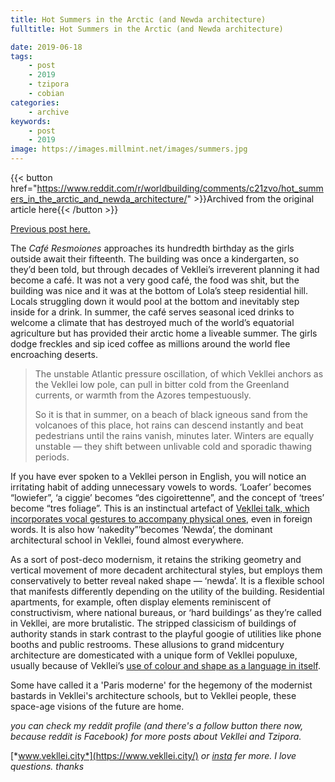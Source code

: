 ```yaml
---
title: Hot Summers in the Arctic (and Newda architecture)
fulltitle: Hot Summers in the Arctic (and Newda architecture)

date: 2019-06-18
tags:
    - post
    - 2019
    - tzipora
    - cobian
categories:
    - archive
keywords:
    - post
    - 2019
image: https://images.millmint.net/images/summers.jpg
---
```

{{< button href="https://www.reddit.com/r/worldbuilding/comments/c21zvo/hot_summers_in_the_arctic_and_newda_architecture/" >}}Archived from the original article here{{< /button >}}


[Previous post here.](https://www.reddit.com/r/worldbuilding/comments/c05k16/absolute_grotesque/)

The *Café Resmoiones* approaches its hundredth birthday as the girls outside await their fifteenth. The building was once a kindergarten, so they’d been told, but through decades of Vekllei’s irreverent planning it had become a café. It was not a very good café, the food was shit, but the building was nice and it was at the bottom of Lola’s steep residential hill. Locals struggling down it would pool at the bottom and inevitably step inside for a drink. In summer, the café serves seasonal iced drinks to welcome a climate that has destroyed much of the world’s equatorial agriculture but has provided their arctic home a liveable summer. The girls dodge freckles and sip iced coffee as millions around the world flee encroaching deserts.

>The unstable Atlantic pressure oscillation, of which Vekllei anchors as the Vekllei low pole, can pull in bitter cold from the Greenland currents, or warmth from the Azores tempestuously.
>
>So it is that in summer, on a beach of black igneous sand from the volcanoes of this place, hot rains can descend instantly and beat pedestrians until the rains vanish, minutes later. Winters are equally unstable — they shift between unlivable cold and sporadic thawing periods.

If you have ever spoken to a Vekllei person in English, you will notice an irritating habit of adding unnecessary vowels to words. ‘Loafer’ becomes “lowiefer”, ‘a ciggie’ becomes “des cigoirettenne”, and the concept of ‘trees’ become “tres foliage”. This is an instinctual artefact of [Vekllei talk, which incorporates vocal gestures to accompany physical ones](https://vekllei.city/language/), even in foreign words. It is also how ‘nakedity”’becomes ‘Newda’, the dominant architectural school in Vekllei, found almost everywhere.

As a sort of post-deco modernism, it retains the striking geometry and vertical movement of more decadent architectural styles, but employs them conservatively to better reveal naked shape — ‘newda’. It is a flexible school that manifests differently depending on the utility of the building. Residential apartments, for example, often display elements reminiscent of constructivism, where national bureaus, or ‘hard buildings’ as they’re called in Vekllei, are more brutalistic. The stripped classicism of buildings of authority stands in stark contrast to the playful googie of utilities like phone booths and public restrooms. These allusions to grand midcentury architecture are domesticated with a unique form of Vekllei populuxe, usually because of Vekllei’s [use of colour and shape as a language in itself](https://vekllei.city/language/).

Some have called it a 'Paris moderne' for the hegemony of the modernist bastards in Vekllei's architecture schools, but to Vekllei people, these space-age  visions of the future are home.

*you can check my reddit profile (and there's a follow button there now, because reddit is Facebook) for more posts about Vekllei and Tzipora.*

[*www.vekllei.city*](https://www.vekllei.city/)  *or* [*insta*](https://www.instagram.com/melon.kony/) *fer more. I love questions. thanks*
